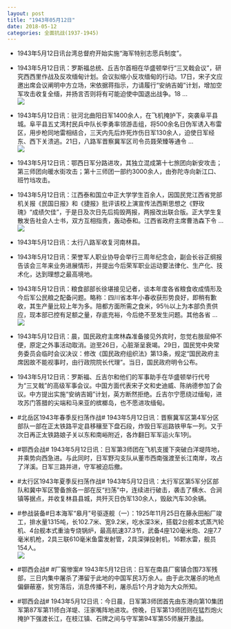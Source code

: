 ```yaml
---
layout: post
title: "1943年05月12日"
date: 2018-05-12
categories: 全面抗战(1937-1945)
---
```


<meta name="referrer" content="no-referrer" />

- 1943年5月12日讯台湾总督府开始实施“海军特别志愿兵制度”。 

- 1943年5月12日讯：罗斯福总统、丘吉尔首相在华盛顿举行“三叉戟会议”，研究西西里作战及反攻缅甸计划。会议拟缩小反攻缅甸的行动。17日，宋子文应邀出席会议阐明中方立场，宋依据蒋指示，力请履行“安纳吉姆”计划，增加空军攻击收复全缅，并扬言否则将有可能迫使中国退出战争。18 ... <br/><img src="https://wx1.sinaimg.cn/large/aca367d8ly1fr8wkkfetpj20c80bx0sw.jpg" />

- 1943年5月12日讯：驻河北曲阳日军1400余人，在飞机掩护下，突袭阜平县城。阜平县五丈湾村民兵中队长李勇率领游击组，将500余名日伪军诱入布雷区，用步枪同地雷相结合，三天内先后炸死炸伤日军130余人，迫使日军经东、西下关溃逃。21日，八路军晋察冀军区司令员聂荣臻等通令 ... <br/><img src="https://wx2.sinaimg.cn/large/aca367d8ly1fr8uu4ebcxj20c809zmx9.jpg" />

- 1943年5月12日讯：鄂西日军分路进攻，其独立混成第十七旅团向新安攻击；第三师团向暖水街攻击；第十三师团一部约3000余人，由弥陀寺向新江口、班竹垱攻击。 

- 1943年5月12日讯：江西泰和国立中正大学学生百余人，因国民党江西省党部机关报《民国日报》和《捷报》批评该校上演宣传法西斯思想之《野玫瑰》“成绩欠佳”，于是日及次日先后捣毁两报，两报改出联合版。正大学生复散发告社会人士书，双方互相指责，轰动泰和。江西省政府主席曹浩森下令 ... <br/><img src="https://wx4.sinaimg.cn/large/aca367d8ly1fr8rd9npysj20c80cw0sw.jpg" />

- 1943年5月12日讯：太行八路军收复河南林县。 

- 1943年5月12日讯：荣誉军人职业协导会举行三周年纪念会，副会长谷正纲报告该会三年来业务进展情形，并提出今后荣军职业运动要法律化、生产化、技术化，达到理想之最高境地。 

- 1943年5月12日讯：粮食部部长徐堪接见记者，谈本年度各省粮食收成情形及今后军公民粮之配备问题。略称：四川省本年小春收获形势良好，即稍有歉收，其生产量比较上年为多。陪都方面所需之食米，95％以上为本部负责供应，现本部已控有足额之量，存底充裕，今后绝不至发生问题。其他各省 ... <br/><img src="https://wx4.sinaimg.cn/large/aca367d8ly1fr8m5y1l2oj20c80bxdfz.jpg" />

- 1943年5月12日讯：晨，国民政府主席林森准备接见外宾时，忽觉右肢屈伸不便，原定之外事活动取消。迨至26日，心脏渐呈衰竭。29日，国民党中央常务委员会临时会议决议：修改《国民政府组织法》第13条，规定“国民政府主席因故不能视事时，由行政院院长代理”。当日，国民政府明令公布。 

- 1943年5月12日讯：罗斯福、丘吉尔和他们的军事助手在华盛顿举行代号为“三叉戟”的高级军事会议。中国方面代表宋子文和史迪威、陈纳德参加了会议。中方提出实施“安纳吉姆”计划，英方断然拒绝。丘吉尔宁愿绕过缅甸，进攻苏门答腊的尖端和马来亚的槟榔岛，也不愿进攻缅甸。 

- #北岳区1943年春季反扫荡作战# 1943年5月12日讯：晋察冀军区第4军分区部队一部在正太铁路平定县移穰至下盘石段，炸毁日军巡路铁甲车一列。又于次日再正太铁路娘子关以东和南峪附近，各炸翻日军军运火车1列。 

- #鄂西会战# 1943年5月12日讯：日军第3师团在飞机支援下突破白洋堤阵地，并乘势向西急进。与此同时，日军野沟支队从董市西南强渡至长江南岸，攻占了洋溪。日军三路并进，守军被迫后撤。 

- #太行区1943年夏季反扫荡作战# 1943年5月12日讯：太行军区第5军分区部队和冀中军区警备旅各一部在反“扫荡”中，连续进行破击，袭击了横水、合涧镇等据点，并收复林县县城，共歼灭日伪军130余人，毁敌汽车30余辆。 

- #参战装备#日本海军“皋月”号驱逐舰（一）：1925年11月25日在藤永田船厂竣工，排水量1315吨，长102.7米、宽9.2米，吃水深3米，搭载2台舰本式蒸汽轮机、4台舰本式重油专烧锅炉，最高航速37.3节，武备4座120毫米炮、2座7.7毫米机枪，2具三联610毫米鱼雷发射管，2具深弹投射机，16颗水雷，舰员154人。 <br/><img src="https://wx3.sinaimg.cn/large/aca367d8ly1fr8brixwz9j20ct0e976n.jpg" />

- #鄂西会战# #厂窖惨案# 1943年5月12日讯：日军在南县厂窖镇合围73军残部，三日内集中屠杀了滞留于此地的中国军民3万余人。由于此次屠杀的地点偏僻蔽塞，贫穷落后，消息传播不利，屠杀后1个月才始为大众所知。 

- #鄂西会战# 1943年5月12日讯：今日晨，日军第3师团首先由东港向第10集团军第87军第11师白洋堤、汪家嘴阵地进攻。傍晚，日军第13师团则在猛烈炮火掩护下强渡长江，在枝江镇、石牌之间与守军第94军第55师展开激战。 

